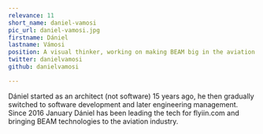 ```yaml
---
relevance: 11
short_name: daniel-vamosi
pic_url: daniel-vamosi.jpg
firstname: Dániel
lastname: Vámosi
position: A visual thinker, working on making BEAM big in the aviation industry
twitter: danielvamosi
github: danielvamosi

---
```

<p>Dániel started as an architect (not software) 15 years ago, he then gradually switched to software development and later engineering management. Since 2016 January Dániel has been leading the tech for flyiin.com and bringing BEAM technologies to the aviation industry. </p>